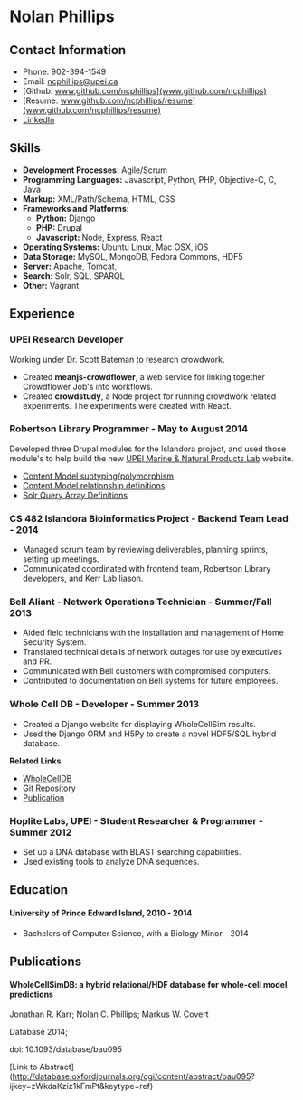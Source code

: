 # Nolan Phillips
## Contact Information
* Phone: 902-394-1549
* Email: ncphillips@upei.ca
* [Github: www.github.com/ncphillips](www.github.com/ncphillips)
* [Resume: www.github.com/ncphillips/resume](www.github.com/ncphillips/resume)
* [LinkedIn](ca.linkedin.com/pub/nolan-phillips/68/935/702/)

## Skills

* **Development Processes:** Agile/Scrum
* **Programming Languages:** Javascript, Python, PHP, Objective-C, C, Java
* **Markup:** XML/Path/Schema, HTML, CSS
* **Frameworks and Platforms:**
	* **Python:** Django
	* **PHP:** Drupal
	* **Javascript:** Node, Express, React
* **Operating Systems:** Ubuntu Linux, Mac OSX, iOS
* **Data Storage:** MySQL, MongoDB, Fedora Commons, HDF5
* **Server:** Apache, Tomcat, 
* **Search:** Solr, SQL, SPARQL
* **Other:** Vagrant

## Experience
### UPEI Research Developer
Working under Dr. Scott Bateman to research crowdwork. 

 * Created **meanjs-crowdflower**, a web service for linking together Crowdflower Job's into workflows. 
 * Created **crowdstudy**, a Node project for running crowdwork related experiments. The experiments were created with React.

### Robertson Library Programmer - May to August 2014
Developed three Drupal modules for the Islandora project, and used those module's to help build the new [UPEI Marine & Natural Products Lab](http://www.upeikerrlab.ca/) website. 

* [Content Model subtyping/polymorphism](https://github.com/ncphillips/islandora_cmodel)
* [Content Model relationship definitions](https://github.com/ncphillips/islandora_related_content)
* [Solr Query Array Definitions](https://github.com/ncphillips/islandora_solr_query_set)

### CS 482 Islandora Bioinformatics Project - Backend Team Lead - 2014
* Managed scrum team by reviewing deliverables, planning sprints, setting up meetings.
* Communicated coordinated with frontend team, Robertson Library developers, and Kerr Lab liason. 

### Bell Aliant - Network Operations Technician - Summer/Fall 2013
* Aided field technicians with the installation and management of Home Security System. 
* Translated technical details of network outages for use by executives and PR.
* Communicated with Bell customers with compromised computers.
* Contributed to documentation on Bell systems for future employees.

### Whole Cell DB - Developer - Summer 2013
* Created a Django website for displaying WholeCellSim results.
* Used the Django ORM and H5Py to create a novel HDF5/SQL hybrid database. 

__Related Links__
 
 * [WholeCellDB](http://wholecelldb.stanford.edu)
 * [Git Repository](https://github.com/CovertLab/WholeCellDB)
 * [Publication](http://www.ncbi.nlm.nih.gov/pubmed/25231498)
 
### Hoplite Labs, UPEI - Student Researcher & Programmer - Summer 2012
* Set up a DNA database with BLAST searching capabilities.
* Used existing tools to analyze DNA sequences.

## Education
#### University of Prince Edward Island, 2010 - 2014
* Bachelors of Computer Science, with a Biology Minor - 2014

## Publications
#### WholeCellSimDB: a hybrid relational/HDF database for whole-cell model predictions
Jonathan R. Karr; Nolan C. Phillips; Markus W. Covert

Database 2014;

doi: 10.1093/database/bau095

[Link to Abstract](http://database.oxfordjournals.org/cgi/content/abstract/bau095?
ijkey=zWkdaKziz1kFmPt&keytype=ref)
